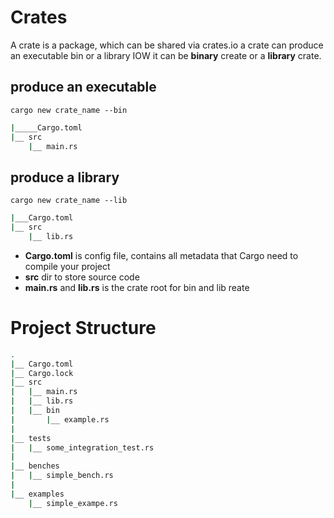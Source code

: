
# Crates
A crate is a package, which can be shared via crates.io
a crate can produce an executable bin or a library
IOW it can be **binary** create or a **library** crate.


## produce an executable
    cargo new crate_name --bin
```sh
|_____Cargo.toml
|__ src
    |__ main.rs
```

## produce a library
    cargo new crate_name --lib
```sh
|___Cargo.toml
|__ src
    |__ lib.rs
```

+ **Cargo.toml** is config file, contains all metadata that Cargo need to compile your project
+ **src** dir to store source code
+ **main.rs** and **lib.rs** is the crate root for bin and lib reate



# Project Structure
```sh
.
|__ Cargo.toml
|__ Cargo.lock
|__ src
|   |__ main.rs
|   |__ lib.rs
|   |__ bin
|       |__ example.rs
|
|__ tests
|   |__ some_integration_test.rs
|
|__ benches
|   |__ simple_bench.rs
|
|__ examples
    |__ simple_exampe.rs

```

 
